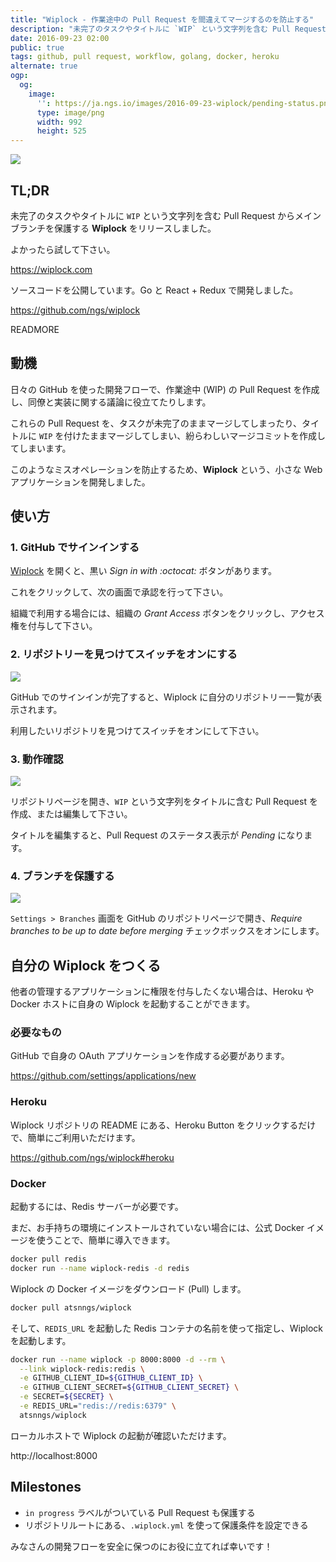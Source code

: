 ```yaml
---
title: "Wiplock - 作業途中の Pull Request を間違えてマージするのを防止する"
description: "未完了のタスクやタイトルに `WIP` という文字列を含む Pull Request からメインブランチを保護する Wiplock をリリースしました。"
date: 2016-09-23 02:00
public: true
tags: github, pull request, workflow, golang, docker, heroku
alternate: true
ogp:
  og:
    image:
      '': https://ja.ngs.io/images/2016-09-23-wiplock/pending-status.png
      type: image/png
      width: 992
      height: 525
---
```


![](images/2016-09-23-wiplock/screen.gif)

## TL;DR

未完了のタスクやタイトルに `WIP` という文字列を含む Pull Request からメインブランチを保護する **Wiplock** をリリースしました。

よかったら試して下さい。

https://wiplock.com

ソースコードを公開しています。Go と React + Redux で開発しました。

https://github.com/ngs/wiplock

READMORE

## 動機

日々の GitHub を使った開発フローで、作業途中 (WIP) の Pull Request を作成し、同僚と実装に関する議論に役立てたりします。

これらの Pull Request を、タスクが未完了のままマージしてしまったり、タイトルに `WIP` を付けたままマージしてしまい、紛らわしいマージコミットを作成してしまいます。

このようなミスオペレーションを防止するため、**Wiplock** という、小さな Web アプリケーションを開発しました。

## 使い方

### 1. GitHub でサインインする

[Wiplock] を開くと、黒い _Sign in with :octocat:_ ボタンがあります。

これをクリックして、次の画面で承認を行って下さい。

組織で利用する場合には、組織の _Grant Access_ ボタンをクリックし、アクセス権を付与して下さい。

### 2. リポジトリーを見つけてスイッチをオンにする

![](images/2016-09-23-wiplock/switch.gif)

GitHub でのサインインが完了すると、Wiplock に自分のリポジトリー一覧が表示されます。

利用したいリポジトリを見つけてスイッチをオンにして下さい。

### 3. 動作確認

![](images/2016-09-23-wiplock/pending-status.png)

リポジトリページを開き、`WIP` という文字列をタイトルに含む Pull Request を作成、または編集して下さい。

タイトルを編集すると、Pull Request のステータス表示が _Pending_ になります。

### 4. ブランチを保護する

![](images/2016-09-23-wiplock/protect-branch.png)

`Settings > Branches` 画面を GitHub のリポジトリページで開き、_Require branches to be up to date before merging_ チェックボックスをオンにします。

## 自分の Wiplock をつくる

他者の管理するアプリケーションに権限を付与したくない場合は、Heroku や Docker ホストに自身の Wiplock を起動することができます。

### 必要なもの

GitHub で自身の OAuth アプリケーションを作成する必要があります。

https://github.com/settings/applications/new

### Heroku

Wiplock リポジトリの README にある、Heroku Button をクリックするだけで、簡単にご利用いただけます。

https://github.com/ngs/wiplock#heroku

### Docker

起動するには、Redis サーバーが必要です。

まだ、お手持ちの環境にインストールされていない場合には、公式 Docker イメージを使うことで、簡単に導入できます。

```sh
docker pull redis
docker run --name wiplock-redis -d redis
```

Wiplock の Docker イメージをダウンロード (Pull) します。

```sh
docker pull atsnngs/wiplock
```

そして、`REDIS_URL` を起動した Redis コンテナの名前を使って指定し、Wiplock を起動します。

```sh
docker run --name wiplock -p 8000:8000 -d --rm \
  --link wiplock-redis:redis \
  -e GITHUB_CLIENT_ID=${GITHUB_CLIENT_ID} \
  -e GITHUB_CLIENT_SECRET=${GITHUB_CLIENT_SECRET} \
  -e SECRET=${SECRET} \
  -e REDIS_URL="redis://redis:6379" \
  atsnngs/wiplock
```

ローカルホストで Wiplock の起動が確認いただけます。

http://localhost:8000

## Milestones

- `in progress` ラベルがついている Pull Request も保護する
- リポジトリルートにある、`.wiplock.yml` を使って保護条件を設定できる

みなさんの開発フローを安全に保つのにお役に立てれば幸いです！

[Wiplock]: https://wiplock.com
